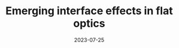 ---
title: "Emerging interface effects in flat optics"
date: 2023-07-25
authors: ["M. Moccia", "G. Castaldi", "A. Alù", "V. Galdi"]
publication_types: ["1"]
abstract: ""
featured: false
publication: "*IEEE Antennas and Propagation Society International Symposium*"
doi: "10.1109/USNC-URSI52151.2023.10237882"
---